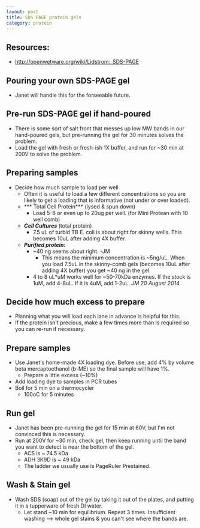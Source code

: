 ```yaml
---
layout: post
title: SDS PAGE protein gels
category: protein
---
```


## Resources:
* <http://openwetware.org/wiki/Lidstrom:_SDS-PAGE>

## Pouring your own SDS-PAGE gel
* Janet will handle this for the forseeable future.

## Pre-run SDS-PAGE gel if hand-poured
* There is some sort of salt front that messes up low MW bands in our hand-poured gels, but pre-running the gel for 30 minutes solves the problem.
* Load the gel with fresh or fresh-ish 1X buffer, and run for ~30 min at 200V to solve the problem.

## Preparing samples
* Decide how much sample to load per well
  * Often it is useful to load a few different concentrations so you are likely to get a loading that is informative (not under or over loaded).
  * *** Total Cell Protein*** (lysed & spun down)
    * Load 5-8 or even up to 20ug per well. (for Mini Protean with 10 well comb)
  * ***Cell Cultures*** (total protein)
    * 7.5 uL of turbid TB E. coli is about right for skinny wells. This becomes 10uL after adding 4X buffer.
  * ***Purified protein:***
    * ~40 ng seems about right. -JM
      * This means the minimum concentration is ~5ng/uL. When you load 7.5uL in the skinny-comb gels (becomes 10uL after adding 4X buffer) you get ~40 ng in the gel.
    * 4 to 8 uL\*uM works well for ~50-70kDa enzymes. If the stock is 1uM, add 4-8uL. If it is 4uM, add 1-2uL. *JM 20 August 2014*

## Decide how much excess to prepare
* Planning what you will load each lane in advance is helpful for this.
* If the protein isn't precious, make a few times more than is required so you can re-run if necessary.

## Prepare samples
* Use Janet's home-made 4X loading dye.  Before use, add 4% by volume beta mercaptoethanol (b-ME) so the final sample will have 1%. 
  * Prepare a little excess (~10%)
* Add loading dye to samples in PCR tubes
* Boil for 5 min on a thermocycler
  * 100oC for 5 minutes

## Run gel
* Janet has been pre-running the gel for 15 min at 60V, but I'm not convinced this is necessary.
* Run at 200V for ~30 min, check gel, then keep running until the band you want to detect is near the bottom of the gel.  
  * ACS is ~ 74.5 kDa 
  * ADH 3K9D is ~ 49 kDa
  * The ladder we usually use is PageRuler Prestained.  

## Wash & Stain gel
* Wash SDS (soap) out of the gel by taking it out of the plates, and putting it in a tupperware of fresh DI water.  
  * Let stand ~10 min for equilibrium.  Repeat 3 times.  Insufficient washing --> whole gel stains & you can't see where the bands are.  
